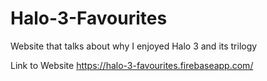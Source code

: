 # Halo-3-Favourites
Website that talks about why I enjoyed Halo 3 and its trilogy

Link to Website 
https://halo-3-favourites.firebaseapp.com/
